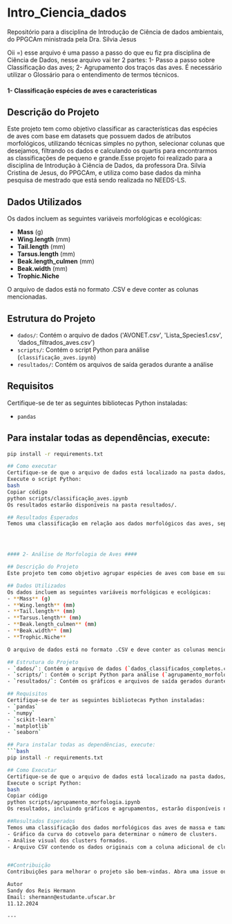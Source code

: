 # Intro_Ciencia_dados
Repositório para a disciplina de Introdução de Ciência de dados ambientais, do PPGCAm ministrada pela Dra. Silvia Jesus

Oii =) esse arquivo é uma passo a passo do que eu fiz pra disciplina de Ciência de Dados, nesse arquivo vai ter 2 partes: 1- Passo a passo sobre Classificação das aves; 2- Agrupamento dos traços das aves. É necessário utilizar o Glossário para o entendimento de termos técnicos. 

#### 1- Classificação espécies de aves e características ####

## Descrição do Projeto
Este projeto tem como objetivo classificar as características das espécies de aves com base em datasets que possuem dados de atributos morfológicos, utilizando técnicas simples no python, selecionar colunas que desejamos, filtrando os dados e calculando os quartis para encontrarmos as classificações de pequeno e grande.Esse projeto foi realizado para a disciplina de Introdução à Ciência de Dados, da professora Dra. Silvia Cristina de Jesus, do PPGCAm, e utiliza como base dados da minha pesquisa de mestrado que está sendo realizada no NEEDS-LS. 

## Dados Utilizados
Os dados incluem as seguintes variáveis morfológicas e ecológicas:
- **Mass** (g)
- **Wing.length** (mm)
- **Tail.length** (mm)
- **Tarsus.length** (mm)
- **Beak.length_culmen** (mm)
- **Beak.width** (mm)
- **Trophic.Niche**

O arquivo de dados está no formato .CSV e deve conter as colunas mencionadas.

## Estrutura do Projeto
- `dados/`: Contém o arquivo de dados ('AVONET.csv', 'Lista_Species1.csv', 'dados_filtrados_aves.csv')
- `scripts/`: Contém o script Python para análise (`classificação_aves.ipynb`)
- `resultados/`: Contém os arquivos de saída gerados durante a análise

## Requisitos
Certifique-se de ter as seguintes bibliotecas Python instaladas:
- `pandas`

## Para instalar todas as dependências, execute: 
```bash
pip install -r requirements.txt

## Como executar
Certifique-se de que o arquivo de dados está localizado na pasta dados/.
Execute o script Python:
bash
Copiar código
python scripts/classificação_aves.ipynb
Os resultados estarão disponíveis na pasta resultados/.

## Resultados Esperados
Temos uma classificação em relação aos dados morfológicos das aves, separando em pequeno e grande, por meio do calculo dos quartis




#### 2- Análise de Morfologia de Aves ####

## Descrição do Projeto
Este projeto tem como objetivo agrupar espécies de aves com base em suas características morfológicas, utilizando técnicas de aprendizado não supervisionado, como o agrupamento K-Means. Os dados analisados contêm medidas morfológicas (ex.: tamanho do bico (culmen), massa, nicho trófico) de diferentes espécies. Esse projeto foi realizado para a disciplina de Introdução à Ciência de Dados, da professora Dra. Silvia Jesus, do PPGCAm, e utiliza como base dados da minha pesquisa de mestrado realizadas no NEEDS-LS. 

## Dados Utilizados
Os dados incluem as seguintes variáveis morfológicas e ecológicas:
- **Mass** (g)
- **Wing.length** (mm)
- **Tail.length** (mm)
- **Tarsus.length** (mm)
- **Beak.length_culmen** (mm)
- **Beak.width** (mm)
- **Trophic.Niche**

O arquivo de dados está no formato .CSV e deve conter as colunas mencionadas.

## Estrutura do Projeto
- `dados/`: Contém o arquivo de dados (`dados_classificados_completos.csv`).
- `scripts/`: Contém o script Python para análise (`agrupamento_morfologia.ipynb`).
- `resultados/`: Contém os gráficos e arquivos de saída gerados durante a análise.

## Requisitos
Certifique-se de ter as seguintes bibliotecas Python instaladas:
- `pandas`
- `numpy`
- `scikit-learn`
- `matplotlib`
- `seaborn`

## Para instalar todas as dependências, execute:
```bash
pip install -r requirements.txt

## Como Executar
Certifique-se de que o arquivo de dados está localizado na pasta dados/.
Execute o script Python:
bash
Copiar código
python scripts/agrupamento_morfologia.ipynb
Os resultados, incluindo gráficos e agrupamentos, estarão disponíveis na pasta resultados/.

##Resultados Esperados
Temos uma classificação dos dados morfológicos das aves de massa e tamanho do bico em relação ao nicho trófico, com 3 clusters diferentes. Além disso temos como resultados os seguintes pontos:
- Gráfico da curva do cotovelo para determinar o número de clusters.
- Análise visual dos clusters formados.
- Arquivo CSV contendo os dados originais com a coluna adicional de clusters.


##Contribuição
Contribuições para melhorar o projeto são bem-vindas. Abra uma issue ou envie um pull request com suas sugestões.

Autor
Sandy dos Reis Hermann
Email: shermann@estudante.ufscar.br
11.12.2024

---
